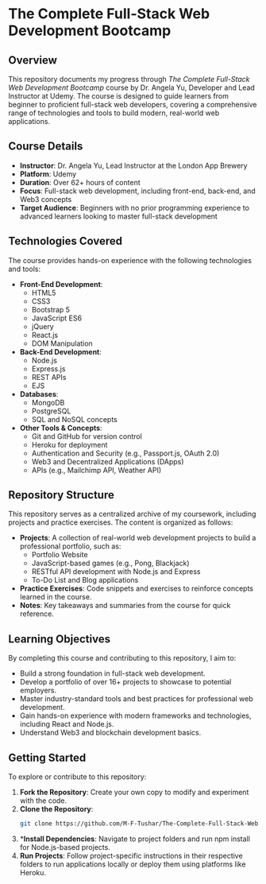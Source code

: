 # The Complete Full-Stack Web Development Bootcamp

## Overview
This repository documents my progress through *The Complete Full-Stack Web Development Bootcamp* course by Dr. Angela Yu, Developer and Lead Instructor at Udemy. The course is designed to guide learners from beginner to proficient full-stack web developers, covering a comprehensive range of technologies and tools to build modern, real-world web applications.

## Course Details
- **Instructor**: Dr. Angela Yu, Lead Instructor at the London App Brewery
- **Platform**: Udemy
- **Duration**: Over 62+ hours of content
- **Focus**: Full-stack web development, including front-end, back-end, and Web3 concepts
- **Target Audience**: Beginners with no prior programming experience to advanced learners looking to master full-stack development

## Technologies Covered
The course provides hands-on experience with the following technologies and tools:
- **Front-End Development**:
  - HTML5
  - CSS3
  - Bootstrap 5
  - JavaScript ES6
  - jQuery
  - React.js
  - DOM Manipulation
- **Back-End Development**:
  - Node.js
  - Express.js
  - REST APIs
  - EJS
- **Databases**:
  - MongoDB
  - PostgreSQL
  - SQL and NoSQL concepts
- **Other Tools & Concepts**:
  - Git and GitHub for version control
  - Heroku for deployment
  - Authentication and Security (e.g., Passport.js, OAuth 2.0)
  - Web3 and Decentralized Applications (DApps)
  - APIs (e.g., Mailchimp API, Weather API)

## Repository Structure
This repository serves as a centralized archive of my coursework, including projects and practice exercises. The content is organized as follows:
- **Projects**: A collection of real-world web development projects to build a professional portfolio, such as:
  - Portfolio Website
  - JavaScript-based games (e.g., Pong, Blackjack)
  - RESTful API development with Node.js and Express
  - To-Do List and Blog applications
- **Practice Exercises**: Code snippets and exercises to reinforce concepts learned in the course.
- **Notes**: Key takeaways and summaries from the course for quick reference.

## Learning Objectives
By completing this course and contributing to this repository, I aim to:
- Build a strong foundation in full-stack web development.
- Develop a portfolio of over 16+ projects to showcase to potential employers.
- Master industry-standard tools and best practices for professional web development.
- Gain hands-on experience with modern frameworks and technologies, including React and Node.js.
- Understand Web3 and blockchain development basics.

## Getting Started
To explore or contribute to this repository:
1. **Fork the Repository**: Create your own copy to modify and experiment with the code.
2. **Clone the Repository**: 
   ```bash
   git clone https://github.com/M-F-Tushar/The-Complete-Full-Stack-Web-Development-Bootcamp.git
3. ***Install Dependencies**: Navigate to project folders and run npm install for Node.js-based projects.
4. **Run Projects**: Follow project-specific instructions in their respective folders to run applications locally or deploy them using platforms like Heroku.
